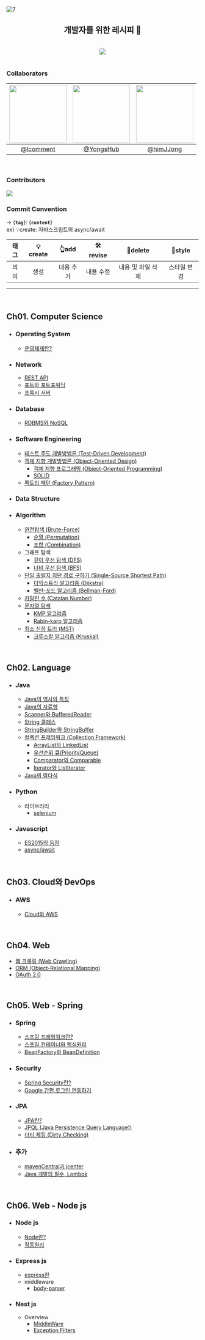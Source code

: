 ![7](https://user-images.githubusercontent.com/59721896/179404482-e8218ca7-997a-4969-b632-7f06673a988a.png)

<div align=center>
<h2>개발자를 위한 레시피 📓</h2>
<br>
<a href="https://hits.seeyoufarm.com"><img src="https://hits.seeyoufarm.com/api/count/incr/badge.svg?url=https%3A%2F%2Fgithub.com%2Flcomment%2Fdevelopment-recipes&count_bg=%23CA9ACC&title_bg=%23555555&icon=&icon_color=%23E7E7E7&title=hits&edge_flat=false"/></a>
</div>
<h1></h1>

<h3>Collaborators</h3>

| <img src="https://avatars.githubusercontent.com/u/56003992?v=4" width="150"> | <img src="https://avatars.githubusercontent.com/u/86272688?v=4" width="150"> | <img src="https://avatars.githubusercontent.com/u/86949394?v=4" width=150> |
| :--------------------------------------------------------------------------: | :--------------------------------------------------------------------------: | :------------------------------------------------------------------------: |
|                   [@lcomment](https://github.com/lcomment)                   |                   [@YongsHub](https://github.com/YongsHub)                   |                  [@himJJong](https://github.com/himJJong)                  |

</br>

<h3>Contributors</h3>
<a href="https://github.com/lcomment/development-recipes/graphs/contributors">
  <img src="https://contrib.rocks/image?repo=lcomment/development-recipes" />
</a>

</br>

<h3>Commit Convention</h3>

→ {**`tag`**}: {**`content`**}  
ex) 💡create: 자바스크립트의 async/await

| 태그 | 💡create |   👆add   |  🛠revise  |     🧹delete      |   🎀style   |
| :--: | :------: | :-------: | :-------: | :---------------: | :---------: |
| 의미 |   생성   | 내용 추가 | 내용 수정 | 내용 및 파일 삭제 | 스타일 변경 |

---

</br>  
  
## **Ch01. Computer Science**
- ### Operating System
    - [운영체제란?](https://github.com/lcomment/development-recipes/blob/main/Computer%20Science/Operating%20System/operatingSystem.md)
- ### Network
    - [REST API](https://github.com/lcomment/development-recipes/blob/main/Computer%20Science/Network/restApi.md)
    - [포트와 포트포워딩](https://github.com/lcomment/development-recipes/blob/main/Computer%20Science/Network/port-forwarding.md)
    - [프록시 서버](https://github.com/lcomment/development-recipes/blob/main/Computer%20Science/Network/proxy.md)
- ### Database
    - [RDBMS와 NoSQL](https://github.com/lcomment/development-recipes/blob/main/Computer%20Science/Database/sqlAndNoSql.md)
- ### Software Engineering
    - [테스트 주도 개발방법론 (Test-Driven Development)](https://github.com/lcomment/development-recipes/blob/main/Computer%20Science/SW%20Engineering/tdd.md)
    - [객체 지향 개발방법론 (Object-Oriented Design)](https://github.com/lcomment/development-recipes/blob/main/Computer%20Science/SW%20Engineering/ood.md)
      - [객체 지향 프로그래밍 (Object-Oriented Programming)](https://github.com/lcomment/development-recipes/blob/main/Computer%20Science/SW%20Engineering/oop.md)
      - [SOLID](https://github.com/lcomment/development-recipes/blob/main/Computer%20Science/SW%20Engineering/solid.md)
    - [팩토리 패턴 (Factory Pattern)](https://github.com/lcomment/development-recipes/blob/main/Computer%20Science/SW%20Engineering/factoryPattern.md)
- ### Data Structure
- ### Algorithm
    - [완전탐색 (Brute-Force)](https://github.com/lcomment/development-recipes/blob/main/Computer%20Science/Algorithm/bruteForce.md)
      - [순열 (Permutation)](https://github.com/lcomment/development-recipes/blob/main/Computer%20Science/Algorithm/permutation.md)
      - [조합 (Combination)](https://github.com/lcomment/development-recipes/blob/main/Computer%20Science/Algorithm/combination.md)
    - 그래프 탐색
      - [깊이 우선 탐색 (DFS)](https://github.com/lcomment/development-recipes/blob/main/Computer%20Science/Algorithm/dfs.md)
      - [너비 우선 탐색 (BFS)](https://github.com/lcomment/development-recipes/blob/main/Computer%20Science/Algorithm/bfs.md)
    - [단일 출발지 최단 경로 구하기 (Single-Source Shortest Path)](https://github.com/lcomment/development-recipes/blob/main/Computer%20Science/Algorithm/shortestPath.md)
      - [다익스트라 알고리즘 (Dijkstra)](https://github.com/lcomment/development-recipes/blob/main/Computer%20Science/Algorithm/dijkstra.md)
      - [벨만-포드 알고리즘 (Bellman-Ford)](https://github.com/lcomment/development-recipes/blob/main/Computer%20Science/Algorithm/bellmanFord.md)
    - [카탈란 수 (Catalan Number)](https://github.com/lcomment/development-recipes/blob/main/Computer%20Science/Algorithm/catalan.md)
    - [문자열 탐색](https://github.com/lcomment/development-recipes/blob/main/Computer%20Science/Algorithm/substring.md)
      - [KMP 알고리즘](https://github.com/lcomment/development-recipes/blob/main/Computer%20Science/Algorithm/kmp.md)
      - [Rabin-karp 알고리즘](https://github.com/lcomment/development-recipes/blob/main/Computer%20Science/Algorithm/rabinKarp.md)
    - [최소 신장 트리 (MST)](https://github.com/lcomment/development-recipes/blob/main/Computer%20Science/Algorithm/mst.md)
      - [크루스칼 알고리즘 (Kruskal)](https://github.com/lcomment/development-recipes/blob/main/Computer%20Science/Algorithm/kruskal.md)

</br>

## **Ch02. Language**

- ### Java
  - [Java의 역사와 특징](https://github.com/lcomment/development-recipes/blob/main/Language/Java/aboutJava.md)
  - [Java의 자료형](https://github.com/lcomment/development-recipes/blob/main/Language/Java/typeOfJava.md)
  - [Scanner와 BufferedReader](https://github.com/lcomment/development-recipes/blob/main/Language/Java/input.md)
  - [String 클래스](https://github.com/lcomment/development-recipes/blob/main/Language/Java/string.md)
  - [StringBuilder와 StringBuffer](https://github.com/lcomment/development-recipes/blob/main/Language/Java/stringBuilder.md)
  - [컬렉션 프레임워크 (Collection Framework)](https://github.com/lcomment/development-recipes/blob/main/Language/Java/collectionFramework.md)
    - [ArrayList와 LinkedList](https://github.com/lcomment/development-recipes/blob/main/Language/Java/list.md)
    - [우선순위 큐(PriorityQueue)](https://github.com/lcomment/development-recipes/blob/main/Language/Java/priorityQueue.md)
    - [Comparator와 Comparable](https://github.com/lcomment/development-recipes/blob/main/Language/Java/compare.md)
    - [Iterator와 ListIterator](https://github.com/lcomment/development-recipes/blob/main/Language/Java/iteratorNlistiterator.md)
  - [Java의 람다식](https://github.com/lcomment/development-recipes/blob/main/Language/Java/lambda.md)
- ### Python
  - 라이브러리
    - [selenium](https://github.com/lcomment/development-recipes/blob/main/Language/Python/selenium.md)
- ### Javascript
  - [ES2015의 등장](https://github.com/lcomment/development-recipes/blob/main/Language/JavaScript/ES2015%2B.md)
  - [async/await](https://github.com/lcomment/development-recipes/blob/main/Language/JavaScript/asyncAwait.md)

</br>

## **Ch03. Cloud와 DevOps**

- ### AWS
  - [Cloud와 AWS](https://github.com/lcomment/development-recipes/blob/main/Cloud%20and%20DevOps/aws/cloudComputing.md)

</br>

## **Ch04. Web**

- [웹 크롤링 (Web Crawling)](https://github.com/lcomment/development-recipes/blob/main/Web/crawling.md)
- [ORM (Object-Relational Mapping)](https://github.com/lcomment/development-recipes/blob/main/Web/orm.md)
- [OAuth 2.0](https://github.com/lcomment/development-recipes/blob/main/Web/OAuth2.0.md)

</br>

## **Ch05. Web - Spring**

- ### Spring
  - [스프링 프레임워크란?](https://github.com/lcomment/development-recipes/blob/main/Web-Spring/aboutSpring.md)
  - [스프링 컨테이너와 핵심원리](https://github.com/lcomment/development-recipes/blob/main/Web-Spring/springContainer.md)
  - [BeanFactory와 BeanDefinition](https://github.com/lcomment/development-recipes/blob/main/Web-Spring/aboutBeanFactory.md)
- ### Security
  - [Spring Security란?](https://github.com/lcomment/development-recipes/blob/main/Web-Spring/springSecurity.md)
  - [Google 간편 로그인 연동하기](https://github.com/lcomment/development-recipes/blob/main/Web-Spring/googleLogin.md)
- ### JPA
  - [JPA란?](https://github.com/lcomment/development-recipes/blob/main/Web-Spring/jpa.md)
  - [JPQL (Java Persistence Query Language))](https://github.com/lcomment/development-recipes/blob/main/Web-Spring/jpql.md)
  - [더티 체킹 (Dirty Checking)](https://github.com/lcomment/development-recipes/blob/main/Web-Spring/dirtyChecking.md)
- ### 추가
  - [mavenCentral과 jcenter](https://github.com/lcomment/development-recipes/blob/main/Web-Spring/mavenCentral.md)
  - [Java 개발의 필수, Lombok](https://github.com/lcomment/development-recipes/blob/main/Web-Spring/lombok.md)

</br>

## **Ch06. Web - Node js**

- ### Node js
  - [Node란?]()
  - [작동원리]()
- ### Express js
  - [express란](https://github.com/lcomment/development-recipes/blob/main/Web-Node/Express%20js/express.md)
  - middleware
    - [body-parser](https://github.com/lcomment/development-recipes/blob/main/Web-Node/Express%20js/middleware/body-parser.md)
- ### Nest js
  - Overview
    - [MiddleWare](https://github.com/lcomment/development-recipes/blob/main/Web-Node/Nest%20js/Overview/middleware.md)
    - [Exception Filters](https://github.com/lcomment/development-recipes/blob/main/Web-Node/Nest%20js/Overview/exceptionfilters.md)
